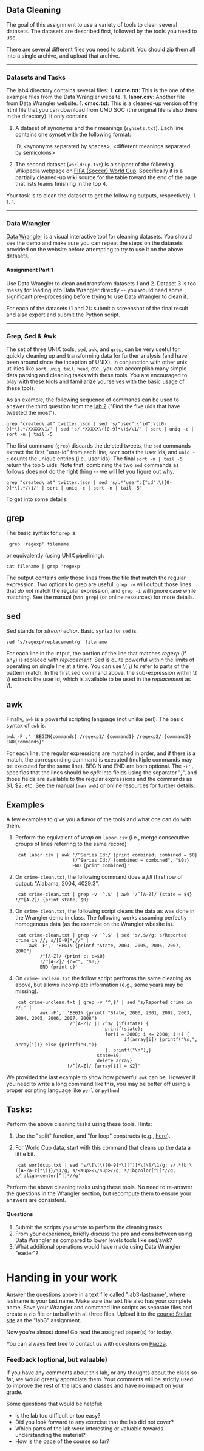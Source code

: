 ## Data Cleaning

The goal of this assignment to use a variety of tools to clean several datasets. The datasets are described first, followed
by the tools you need to use. 

There are several different files you need to submit. You should zip them all into a single archive, and upload that archive.

---

### Datasets and Tasks

The lab4 directory contains several files:
    1. **crime.txt**: This is the one of the example files from the Data Wrangler website.
    1. **labor.csv**: Another file from Data Wrangler website.
    1. **cmsc.txt**: This is a cleaned-up version of the html file that you can download from UMD SOC (the original file is also there in the
            directory). It only contains 

1. A dataset of synonyms and their meanings (`synsets.txt`). Each line contains one synset with the following format:

    ID, &lt;synonyms separated by spaces&gt;, &lt;different meanings separated by semicolons&gt;

1. The second dataset (`worldcup.txt`) is a snippet of the following Wikipedia webpage on [FIFA (Soccer) World Cup](http://en.wikipedia.org/wiki/FIFA_World_Cup).
Specifically it is a partially cleaned-up wiki source for the table toward the end of the page that lists teams finishing in the top 4. 


Your task is to clean the dataset to get the following outputs, respectively.
    1.
    1.
    1.

---

### Data Wrangler

[Data Wrangler](http://vis.stanford.edu/wrangler/app/) is a visual interactive tool for cleaning datasets. You should see the demo
and make sure you can repeat the steps on the datasets provided on the website before attempting to try to use it on the above
datasets.

#### Assignment Part 1
Use Data Wrangler to clean and transform datasets 1 and 2. Dataset 3 is too messy for loading into Data Wrangler directly -- you would need some
significant pre-processing before trying to use Data Wrangler to clean it.

For each of the datasets (1 and 2): submit a screenshot of the final result and also export and submit the Python script.

---

### Grep, Sed & Awk

The set of three UNIX tools, `sed`, `awk`, and `grep`, can be very useful for quickly cleaning up and transforming data for further analysis
(and have been around since the inception of UNIX). 
In conjunction with other unix utilities like `sort`, `uniq`, `tail`, `head`, etc., you can accomplish many simple data parsing and cleaning 
tasks with these tools. 
You are encouraged to play with these tools and familiarize yourselves with the basic usage of these tools.


As an example, the following sequence of commands can be used to answer the third question from the [lab 2](../lab2/) ("Find the five uids that have tweeted the most").

	grep "created\_at" twitter.json | sed 's/"user":{"id":\([0-9]*\).*/XXXXX\1/' | sed 's/.*XXXXX\([0-9]*\)$/\1/' | sort | uniq -c | sort -n | tail -5

The first command (`grep`) discards the deleted tweets, the `sed` commands extract the first "user-id" from each line, `sort` sorts the user ids, and `uniq -c` counts the unique entries (i.e., user ids). The final `sort -n | tail -5` return the top 5 uids.
Note that, combining the two `sed` commands as follows does not do the right thing -- we will let you figure out why.

	grep "created\_at" twitter.json | sed 's/.*"user":{"id":\([0-9]*\).*/\1/' | sort | uniq -c | sort -n | tail -5"

To get into some details:

## grep

The basic syntax for `grep` is: 

	 grep 'regexp' filename

or equivalently (using UNIX pipelining):

	cat filename | grep 'regexp'

The output contains only those lines from the file that match the regular expression. Two options to grep are useful: `grep -v` will output those lines that
*do not* match the regular expression, and `grep -i` will ignore case while matching. See the manual (`man grep`) (or online resources) for more details.

## sed
Sed stands for _stream editor_. Basic syntax for `sed` is:

	sed 's/regexp/replacement/g' filename

For each line in the intput, the portion of the line that matches _regexp_ (if any) is replaced with _replacement_. Sed is quite powerful within the limits of
operating on single line at a time. You can use \\( \\) to refer to parts of the pattern match. In the first sed command above, the sub-expression within \\( \\)
extracts the user id, which is available to be used in the _replacement_ as \1. 


## awk 

Finally, `awk` is a powerful scripting language (not unlike perl). The basic syntax of `awk` is: 

	awk -F',' 'BEGIN{commands} /regexp1/ {command1} /regexp2/ {command2} END{commands}' 

For each line, the regular expressions are matched in order, and if there is a match, the corresponding command is executed (multiple commands may be executed
for the same line). BEGIN and END are both optional. The `-F','` specifies that the lines should be _split_ into fields using the separator "_,_", and those fields are available to the regular
expressions and the commands as $1, $2, etc. See the manual (`man awk`) or online resources for further details. 



## Examples 

A few examples to give you a flavor of the tools and what one can do with them.

1. Perform the equivalent of _wrap_ on `labor.csv` (i.e., merge consecutive groups of lines referring to the same record)

    	cat labor.csv | awk '/^Series Id:/ {print combined; combined = $0} 
                            !/^Series Id:/ {combined = combined", "$0;}
    	                    END {print combined}'

1. On  `crime-clean.txt`, the following command does a _fill_ (first row of output: "Alabama, 2004, 4029.3".

    	cat crime-clean.txt | grep -v '^,$' | awk '/^[A-Z]/ {state = $4} !/^[A-Z]/ {print state, $0}'
    
1. On `crime-clean.txt`, the following script cleans the data as was done in the Wrangler demo in class. The following works assuming perfectly homogenous data (as the example on the Wrangler wbesite is).

    	cat crime-clean.txt | grep -v '^,$' | sed 's/,$//g; s/Reported crime in //; s/[0-9]*,//' | 
            awk -F',' 'BEGIN {printf "State, 2004, 2005, 2006, 2007, 2008"} 
                /^[A-Z]/ {print c; c=$0}  
                !/^[A-Z]/ {c=c", "$0;}    
                END {print c}'

1. On `crime-unclean.txt` the follow script perfroms the same cleaning as above, but
allows incomplete information (e.g., some years may be missing).

    	cat crime-unclean.txt | grep -v '^,$' | sed 's/Reported crime in //;' | 
                awk -F',' 'BEGIN {printf "State, 2000, 2001, 2002, 2003, 2004, 2005, 2006, 2007, 2008"} 
                           /^[A-Z]/ || /^$/ {if(state) {
                                        printf(state); 
                                        for(i = 2000; i <= 2008; i++) {
                                               if(array[i]) {printf("%s,", array[i])} else {printf("0,")}
                                        }; printf("\n");} 
                                     state=$0; 
                                     delete array} 
                          !/^[A-Z]/ {array[$1] = $2}'

We provided the last example to show how powerful `awk` can be. However if you need to write a long command like this, you may be better
off using a proper scripting language like `perl` or `python`!

    
## Tasks:

Perform the above cleaning tasks using these tools. Hints:

1. Use the "split" function, and "for loop" constructs (e.g., [here](http://www.math.utah.edu/docs/info/gawk_12.html)).

2. For World Cup data, start with this command that cleans up the data a little bit.

        cat worldcup.txt | sed 's/\[\[\([0-9]*\)[^]]*\]\]/\1/g; s/.*fb|\([A-Za-z]*\)}}/\1/g; s/<sup><\/sup>//g; s/|bgcolor[^|]*//g; s/|align=center[^|]*//g'

Perform the above cleaning tasks using these tools.   No need to re-answer the questions in the Wrangler section, but recompute them to ensure your answers are consistent.

#### Questions

1. Submit the scripts you wrote to perform the cleaning tasks.
2. From your experience, briefly discuss the pro and cons between using Data Wrangler as compared to lower levels tools like sed/awk?
3. What additional operations would have made using Data Wrangler "easier"?


# Handing in your work

Answer the questions above in a text file called "lab3-lastname", where lastname is your last name.  Make sure the text file also has your complete name.   Save your Wrangler and command line scripts as separate files and create a zip file or tarball with all three files.   Upload it to the [course Stellar site](http://stellar.mit.edu/S/course/6/fa13/6.885/) as the "lab3" assignment.

Now you're almost done!  Go read the assigned paper(s) for today.

You can always feel free to contact us with questions on [Piazza](https://piazza.com/class/hl6u4m7ft8n373).

### Feedback (optional, but valuable)

If you have any comments about this lab, or any thoughts about the
class so far, we would greatly appreciate them.  Your comments will
be strictly used to improve the rest of the labs and classes and have
no impact on your grade. 

Some questions that would be helpful:

* Is the lab too difficult or too easy?  
* Did you look forward to any exercise that the lab did not cover?
* Which parts of the lab were interesting or valuable towards understanding the material?
* How is the pace of the course so far?

